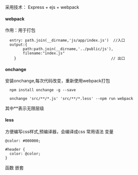 采用技术：
Express + ejs + webpack

#### webpack
作用：用于打包
```
  entry: path.join(__dirname,'js/app/index.js')  //入口
  output:{
        path:path.join(__dirname,'../public/js'),
        filename:"index.js"
    }                                           // 出口
```

#### onchange
安装onchange,每次代码改变，重新使用webpack打包
```
  npm install onchange -g --save
```
```
  onchange 'src/**/*.js' 'src/**/*.less' --npm run webpack
```
其中**表示无限层级

#### less
方便编写css样式,预编译器，会编译成css
常用语法
变量
```
@color: #000000;

#header {
  color: @color;
}
```
函数
嵌套

